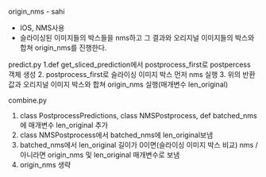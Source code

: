 origin_nms - sahi
- IOS, NMS사용
- 슬라이싱된 이미지들의 박스들을 nms하고 그 결과와 오리지널 이미지들의 박스와 합쳐 origin_nms를 진행한다.

predict.py
1.def get_sliced_prediction에서 postprocess_first로 postpercess 객체 생성
2. postprocess_first로 슬라이싱 이미지 박스 먼저 nms 실행
3. 위의 반환값과 오리지널 이미지 박스와 합쳐 origin_nms 실행(매개변수 len_original)


combine.py
1. class PostprocessPredictions, class NMSPostprocess, def batched_nms에 매개변수 len_original 추가 
2. class NMSPostprocess에서 batched_nms에 len_original보냄
3. batched_nms에서 len_original 길이가 0이면(슬라이싱 이미지 박스 비교) nms / 아니라면 origin_nms 및 len_original 매개변수로 보냄
4. origin_nms 생략


